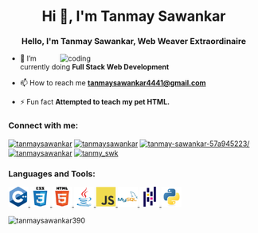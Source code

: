 

<h1 align="center">Hi 👋, I'm Tanmay Sawankar</h1>
<h3 align="center">Hello, I'm Tanmay Sawankar, Web Weaver Extraordinaire</h3>
<img align="right" alt="coding" width="400" src="https://miro.medium.com/v2/resize:fit:1358/1*VMmvImch6VU5pc2VktY1uw.gif">

- 🌱 I’m currently doing **Full Stack Web Development**

- 📫 How to reach me **tanmaysawankar4441@gmail.com**

- ⚡ Fun fact **Attempted to teach my pet HTML.**

<h3 align="left">Connect with me:</h3>
<p align="left">
<a href="https://twitter.com/tanmaysawankar" target="blank"><img align="center" src="https://raw.githubusercontent.com/rahuldkjain/github-profile-readme-generator/master/src/images/icons/Social/twitter.svg" alt="tanmaysawankar" height="30" width="40" /></a>
<a href="https://leetcode.com/u/tanmaysawankar4441/" target="blank"><img align="center" src="https://repository-images.githubusercontent.com/660115526/cbbcd367-535a-4e9d-927b-9eacd8d652e8" alt="tanmaysawankar" height="40" width="40" /></a>
<a href="https://linkedin.com/in/tanmay-sawankar-57a945223/" target="blank"><img align="center" src="https://raw.githubusercontent.com/rahuldkjain/github-profile-readme-generator/master/src/images/icons/Social/linked-in-alt.svg" alt="tanmay-sawankar-57a945223/" height="30" width="40" /></a>
<a href="https://www.codechef.com/users/tanmaysawankar" target="blank"><img align="center" src="https://cdn.jsdelivr.net/npm/simple-icons@3.1.0/icons/codechef.svg" alt="tanmaysawankar" height="30" width="40" /></a>
<a href="https://instagram.com/tanmy_swk" target="blank"><img align="center" src="https://raw.githubusercontent.com/rahuldkjain/github-profile-readme-generator/master/src/images/icons/Social/instagram.svg" alt="tanmy_swk" height="30" width="40" /></a>


</p>

<h3 align="left">Languages and Tools:</h3>
<p align="left"> <a href="https://www.w3schools.com/cpp/" target="_blank" rel="noreferrer"> <img src="https://raw.githubusercontent.com/devicons/devicon/master/icons/cplusplus/cplusplus-original.svg" alt="cplusplus" width="40" height="40"/> </a> <a href="https://www.w3schools.com/css/" target="_blank" rel="noreferrer"> <img src="https://raw.githubusercontent.com/devicons/devicon/master/icons/css3/css3-original-wordmark.svg" alt="css3" width="40" height="40"/> </a> <a href="https://www.w3.org/html/" target="_blank" rel="noreferrer"> <img src="https://raw.githubusercontent.com/devicons/devicon/master/icons/html5/html5-original-wordmark.svg" alt="html5" width="40" height="40"/> </a> <a href="https://www.java.com" target="_blank" rel="noreferrer"> <img src="https://raw.githubusercontent.com/devicons/devicon/master/icons/java/java-original.svg" alt="java" width="40" height="40"/> </a> <a href="https://developer.mozilla.org/en-US/docs/Web/JavaScript" target="_blank" rel="noreferrer"> <img src="https://raw.githubusercontent.com/devicons/devicon/master/icons/javascript/javascript-original.svg" alt="javascript" width="40" height="40"/> </a> <a href="https://www.mysql.com/" target="_blank" rel="noreferrer"> <img src="https://raw.githubusercontent.com/devicons/devicon/master/icons/mysql/mysql-original-wordmark.svg" alt="mysql" width="40" height="40"/> </a> <a href="https://pandas.pydata.org/" target="_blank" rel="noreferrer"> <img src="https://raw.githubusercontent.com/devicons/devicon/2ae2a900d2f041da66e950e4d48052658d850630/icons/pandas/pandas-original.svg" alt="pandas" width="40" height="40"/> </a> <a href="https://www.python.org" target="_blank" rel="noreferrer"> <img src="https://raw.githubusercontent.com/devicons/devicon/master/icons/python/python-original.svg" alt="python" width="40" height="40"/> </a> </p>

<p><img align="center" src="https://github-readme-streak-stats.herokuapp.com/?user=tanmaysawankar390&" alt="tanmaysawankar390" /></p>




